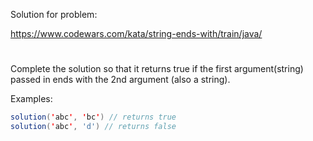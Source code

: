 Solution for problem:

https://www.codewars.com/kata/string-ends-with/train/java/

#

Complete the solution so that it returns true if the first argument(string) passed in ends with the 2nd argument (also a string).

Examples:

```java
solution('abc', 'bc') // returns true
solution('abc', 'd') // returns false
```